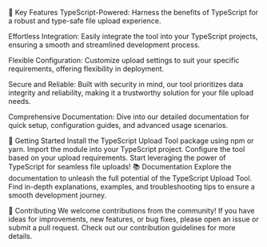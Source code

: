 🌟 Key Features
TypeScript-Powered: Harness the benefits of TypeScript for a robust and type-safe file upload experience.

Effortless Integration: Easily integrate the tool into your TypeScript projects, ensuring a smooth and streamlined development process.

Flexible Configuration: Customize upload settings to suit your specific requirements, offering flexibility in deployment.

Secure and Reliable: Built with security in mind, our tool prioritizes data integrity and reliability, making it a trustworthy solution for your file upload needs.

Comprehensive Documentation: Dive into our detailed documentation for quick setup, configuration guides, and advanced usage scenarios.

🚀 Getting Started
Install the TypeScript Upload Tool package using npm or yarn.
Import the module into your TypeScript project.
Configure the tool based on your upload requirements.
Start leveraging the power of TypeScript for seamless file uploads!
📚 Documentation
Explore the documentation to unleash the full potential of the TypeScript Upload Tool. Find in-depth explanations, examples, and troubleshooting tips to ensure a smooth development journey.

🤝 Contributing
We welcome contributions from the community! If you have ideas for improvements, new features, or bug fixes, please open an issue or submit a pull request. Check out our contribution guidelines for more details.
